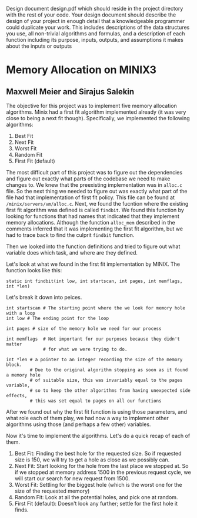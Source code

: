 Design document design.pdf which should reside in the project directory with the rest of
your code. Your design document should describe the design of your project in enough detail
that a knowledgeable programmer could duplicate your work. This includes descriptions of
the data structures you use, all non-trivial algorithms and formulas, and a description of each
function including its purpose, inputs, outputs, and assumptions it makes about the inputs or
outputs

# Memory Allocation on MINIX3
Maxwell Meier and Sirajus Salekin
--------
The objective for this project was to implement five memory allocation algorithms.
Minix had a first fit algorithm implemented already (it was very close to being a next fit
though). Specifically, we implemented the following algorithms:

1. Best Fit
2. Next Fit
3. Worst Fit
4. Random Fit
5. First Fit (default)

The most difficult part of this project was to figure out the dependencies and
figure out exactly what parts of the codebase we need to make changes to. We knew
that the preexisting implementation was in `alloc.c` file. So the next thing we
needed to figure out was exactly what part of the file had that implementation of
first fit policy. This file can be found at `/minix/servers/vm/alloc.c`.
Next, we found the fucntion where the existing first fit algorithm was defined is called 
`findbit`. We found this function by looking for functions that had names that indicated 
that they implement memory allocations. Although the function `alloc_mem` described 
in the comments inferred that it was implementing the first fit algorithm, but we
had to trace back to find the culprit `findbit` function.

Then we looked into the function definitions and tried to figure out what 
variable does which task, and where are they defined. 

Let's look at what we found in the first fit implementation by MINIX.
The function looks like this:
```
static int findbit(int low, int startscan, int pages, int memflags, int *len)
```
Let's break it down into peices.
```
int startscan # The starting point where the we look for memory hole with a loop
int low # The ending point for the loop

int pages # size of the memory hole we need for our process 

int memflags  # Not important for our purposes because they didn't matter
              # for what we were trying to do.
                       
int *len # a pointer to an integer recording the size of the memory block.  
         # Due to the original algorithm stopping as soon as it found a memory hole 
         # of suitable size, this was invariably equal to the pages variable, 
         # so to keep the other algorithms from having unexpected side effects, 
         # this was set equal to pages on all our functions
```
After we found out why the first fit function is using those parameters, and what
role each of them play, we had now a way to implement other algorithms using those
(and perhaps a few other) variables.

Now it's time to implement the algorithms. Let's do a quick recap of each of them.
1. Best Fit: Finding the best hole for the requested size. So if requested size is
  150, we will try to get a hole as close as we possibly can.
2. Next Fit: Start looking for the hole from the last place we 
  stopped at. So if we stopped at memory address 1500 in the previous request cycle, 
  we will start our search for new request from 1500.
3. Worst Fit: Settling for the biggest hole (which is the worst one for the size of
  the requested memory)
4. Random Fit: Look at all the potential holes, and pick one at random.
5. First Fit (default): Doesn't look any further; settle for the first hole it finds.

